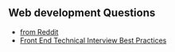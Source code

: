 ## Web development Questions

* [from Reddit](https://www.reddit.com/r/webdev/comments/3f7q3q/been_interviewing_with_a_lot_of_tech_startups_as)
* [Front End Technical Interview Best Practices](http://popsnip.com/topic/36/Front-End-Interview-Techniques-and-Questions)

